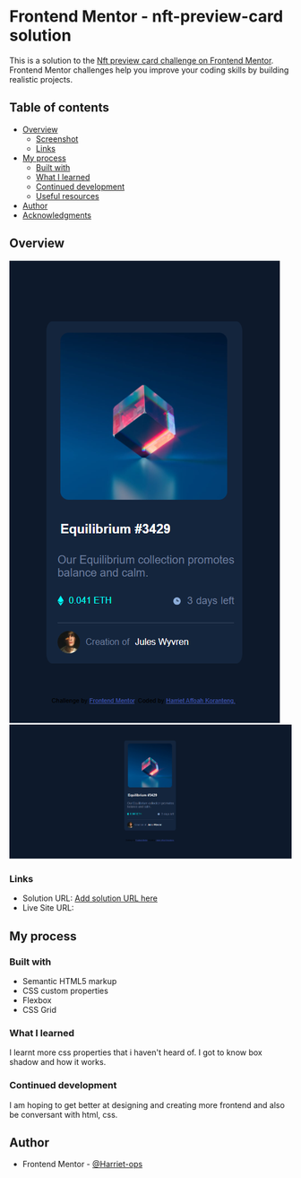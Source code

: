 # Frontend Mentor - nft-preview-card solution

This is a solution to the [Nft preview card challenge on Frontend Mentor](https://www.frontendmentor.io/challenges/nft-preview-card-component-SbdUL_w0U). Frontend Mentor challenges help you improve your coding skills by building realistic projects. 

## Table of contents

- [Overview](#overview)
  - [Screenshot](#screenshot)
  - [Links](#links)
- [My process](#my-process)
  - [Built with](#built-with)
  - [What I learned](#what-i-learned)
  - [Continued development](#continued-development)
  - [Useful resources](#useful-resources)
- [Author](#author)
- [Acknowledgments](#acknowledgments)



## Overview
![screenshot](image-mobile.png)
![screenshot-2](image-desktop.png)


### Links

- Solution URL: [Add solution URL here](https://your-solution-url.com)
- Live Site URL: 

## My process

### Built with

- Semantic HTML5 markup
- CSS custom properties
- Flexbox
- CSS Grid


### What I learned
I learnt more css properties that i haven't heard of. I got to know box shadow and how it works.

### Continued development
I am hoping to get better at designing and creating more frontend and also be conversant with html, css.


## Author

- Frontend Mentor - [@Harriet-ops](https://www.frontendmentor.io/profile/Harriet-ops)
